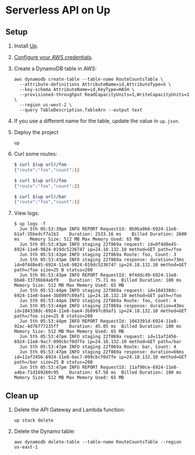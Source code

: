 # Serverless API on Up

## Setup

1.  Install [Up](https://up.docs.apex.sh/#installation).

1.  [Configure your AWS credentials](https://up.docs.apex.sh/#aws_credentials).

1.  Create a DynamoDB table in AWS:

    ```
    aws dynamodb create-table --table-name RouteCountsTable \
      --attribute-definitions AttributeName=id,AttributeType=S \
      --key-schema AttributeName=id,KeyType=HASH \
      --provisioned-throughput ReadCapacityUnits=1,WriteCapacityUnits=1 \
      --region us-west-2 \
      --query TableDescription.TableArn --output text
    ```

1.  If you use a different name for the table, update the value in `up.json`.

1.  Deploy the project

    ```
    up
    ```

1.  Curl some routes:

    ```bash
    $ curl $(up url)/foo
    {"route":"foo","count":1}

    $ curl $(up url)/foo
    {"route":"foo","count":2}

    $ curl $(up url)/bar
    {"route":"foo","count":1}
    ```

1.  View logs:

    ```
    $ up logs -f
      Jun 5th 05:53:39pm INFO REPORT RequestId: 0b9ba9b6-6924-11e8-b1af-35bedcf7a1b3	Duration: 2533.16 ms	Billed Duration: 2600 ms 	Memory Size: 512 MB	Max Memory Used: 65 MB	
      Jun 5th 05:53:43pm INFO staging 22f869a request: id=0f4d8e45-6924-11e8-9824-019dc5236747 ip=24.18.132.10 method=GET path=/foo
      Jun 5th 05:53:43pm INFO staging 22f869a Route: foo, Count: 3
      Jun 5th 05:53:43pm INFO staging 22f869a response: duration=73ms id=0f4d8e45-6924-11e8-9824-019dc5236747 ip=24.18.132.10 method=GET path=/foo size=25 B status=200
      Jun 5th 05:53:43pm INFO REPORT RequestId: 0f4ddc49-6924-11e8-bb48-33736b84abf9	Duration: 75.71 ms	Billed Duration: 100 ms 	Memory Size: 512 MB	Max Memory Used: 65 MB	
      Jun 5th 05:53:44pm INFO staging 22f869a request: id=104338dc-6924-11e8-bae4-3b8997c89af1 ip=24.18.132.10 method=GET path=/foo
      Jun 5th 05:53:44pm INFO staging 22f869a Route: foo, Count: 4
      Jun 5th 05:53:44pm INFO staging 22f869a response: duration=43ms id=104338dc-6924-11e8-bae4-3b8997c89af1 ip=24.18.132.10 method=GET path=/foo size=25 B status=200
      Jun 5th 05:53:44pm INFO REPORT RequestId: 1043391d-6924-11e8-92ac-4d76777235ff	Duration: 45.05 ms	Billed Duration: 100 ms 	Memory Size: 512 MB	Max Memory Used: 65 MB	
      Jun 5th 05:53:47pm INFO staging 22f869a request: id=11af2456-6924-11e8-9ac7-099cbcf0d7fe ip=24.18.132.10 method=GET path=/bar
      Jun 5th 05:53:47pm INFO staging 22f869a Route: bar, Count: 4
      Jun 5th 05:53:47pm INFO staging 22f869a response: duration=66ms id=11af2456-6924-11e8-9ac7-099cbcf0d7fe ip=24.18.132.10 method=GET path=/bar size=25 B status=200
      Jun 5th 05:53:47pm INFO REPORT RequestId: 11af99ce-6924-11e8-a4ba-71d169260c95	Duration: 67.58 ms	Billed Duration: 100 ms 	Memory Size: 512 MB	Max Memory Used: 65 MB	
    ```    

## Clean up

1.  Delete the API Gateway and Lambda function:

    ```
    up stack delete
    ```

1.  Delete the Dynamo table:

    ```
    aws dynamodb delete-table --table-name RouteCountsTable --region us-east-1
    ```
